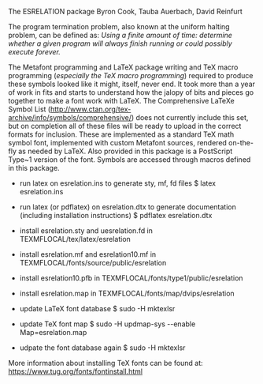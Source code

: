The ESRELATION package
Byron Cook, Tauba Auerbach, David Reinfurt

The program termination problem, also known at the uniform halting problem, can be defined as: *Using a finite amount of time: determine whether a given program will always finish running or could possibly execute forever.*

The Metafont programming and LaTeX package writing and TeX macro programming (*especially the TeX macro programming*) required to produce these symbols looked like it might, itself, never end. It took more than a year of work in fits and starts to understand how the jalopy of bits and pieces go together to make a font work with LaTeX. The Comprehensive LaTeXe Symbol List (http://www.ctan.org/tex-archive/info/symbols/comprehensive/) does not currently include this set, but on completion all of these files will be ready to upload in the correct formats for inclusion. These are implemented as a standard TeX math symbol font, implemented with custom Metafont sources, rendered on-the-fly as needed by LaTeX. Also provided in this package is a PostScript Type~1 version of the font. Symbols are accessed through macros defined in this package.

+ run latex on esrelation.ins to generate sty, mf, fd files
	$ latex esrelation.ins

+ run latex (or pdflatex) on esrelation.dtx to generate documentation (including installation instructions)
	$ pdflatex esrelation.dtx

+ install esrelation.sty and uesrelation.fd in 
	TEXMFLOCAL/tex/latex/esrelation

+ install esrelation.mf and esrelation10.mf in
	TEXMFLOCAL/fonts/source/public/esrelation

+ install esrelation10.pfb in
	TEXMFLOCAL/fonts/type1/public/esrelation

+ install esrelation.map in
	TEXMFLOCAL/fonts/map/dvips/esrelation

+ update LaTeX font database
	$ sudo -H mktexlsr

+ update TeX font map
	$ sudo -H updmap-sys --enable Map=esrelation.map

+ udpate the font database again
	$ sudo -H mktexlsr

More information about installing TeX fonts can be found at: 
https://www.tug.org/fonts/fontinstall.html
